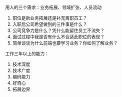 
用人的三个需求：业务拓展、领域扩张、人员流动
1. 职位是新业务拓展还是补充离职员工？
2. 入职后公司希望做到的三件事是什么？
3. 公司竞争力是什么？凭什么能留住员工不流失？
4. 面试过程中我是否有什么不合适此职位的表现？
5. 简单谈谈为什么前端也要学习业务？你如何了解业务？

工作三年以上的能力：
1. 技术深度
2. 技术广度
3. 编码能力
4. 好奇心
5. 拓展边界